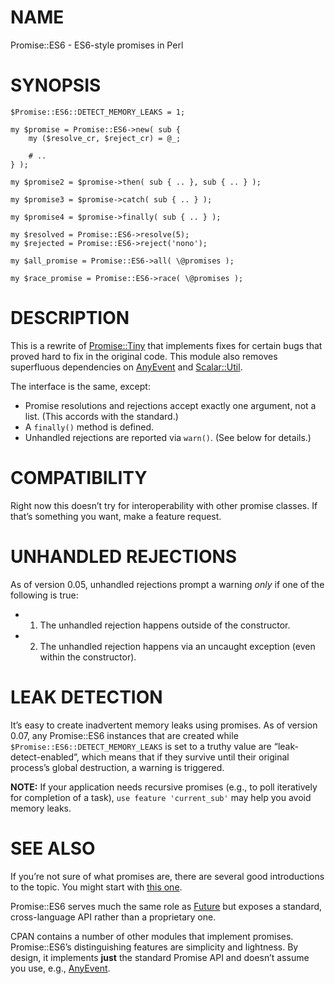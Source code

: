 # NAME

Promise::ES6 - ES6-style promises in Perl

# SYNOPSIS

    $Promise::ES6::DETECT_MEMORY_LEAKS = 1;

    my $promise = Promise::ES6->new( sub {
        my ($resolve_cr, $reject_cr) = @_;

        # ..
    } );

    my $promise2 = $promise->then( sub { .. }, sub { .. } );

    my $promise3 = $promise->catch( sub { .. } );

    my $promise4 = $promise->finally( sub { .. } );

    my $resolved = Promise::ES6->resolve(5);
    my $rejected = Promise::ES6->reject('nono');

    my $all_promise = Promise::ES6->all( \@promises );

    my $race_promise = Promise::ES6->race( \@promises );

# DESCRIPTION

This is a rewrite of [Promise::Tiny](https://metacpan.org/pod/Promise::Tiny) that implements fixes for
certain bugs that proved hard to fix in the original code. This module
also removes superfluous dependencies on [AnyEvent](https://metacpan.org/pod/AnyEvent) and [Scalar::Util](https://metacpan.org/pod/Scalar::Util).

The interface is the same, except:

- Promise resolutions and rejections accept exactly one argument,
not a list. (This accords with the standard.)
- A `finally()` method is defined.
- Unhandled rejections are reported via `warn()`. (See below
for details.)

# COMPATIBILITY

Right now this doesn’t try for interoperability with other promise
classes. If that’s something you want, make a feature request.

# UNHANDLED REJECTIONS

As of version 0.05, unhandled rejections prompt a warning _only_ if one
of the following is true:

- 1) The unhandled rejection happens outside of the constructor.
- 2) The unhandled rejection happens via an uncaught exception
(even within the constructor).

# LEAK DETECTION

It’s easy to create inadvertent memory leaks using promises.
As of version 0.07, any Promise::ES6 instances that are created while
`$Promise::ES6::DETECT_MEMORY_LEAKS` is set to a truthy value are
“leak-detect-enabled”, which means that if they survive until their original
process’s global destruction, a warning is triggered.

**NOTE:** If your application needs recursive promises (e.g., to poll
iteratively for completion of a task), `use feature 'current_sub'`
may help you avoid memory leaks.

# SEE ALSO

If you’re not sure of what promises are, there are several good
introductions to the topic. You might start with
[this one](https://developer.mozilla.org/en-US/docs/Web/JavaScript/Guide/Using_promises).

Promise::ES6 serves much the same role as [Future](https://metacpan.org/pod/Future) but exposes
a standard, cross-language API rather than a proprietary one.

CPAN contains a number of other modules that implement promises.
Promise::ES6’s distinguishing features are simplicity and lightness.
By design, it implements **just** the standard Promise API and doesn’t
assume you use, e.g., [AnyEvent](https://metacpan.org/pod/AnyEvent).
